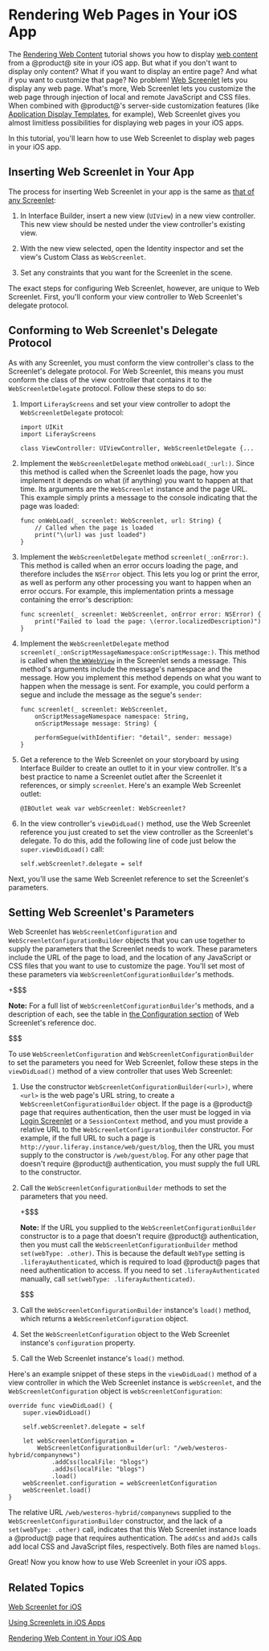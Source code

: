 # Rendering Web Pages in Your iOS App [](id=rendering-web-pages-in-your-ios-app)

The 
[Rendering Web Content](/develop/tutorials/-/knowledge_base/7-0/rendering-web-content-in-your-ios-app) 
tutorial shows you how to display 
[web content](/discover/portal/-/knowledge_base/7-0/creating-web-content) 
from a @product@ site in your iOS app. But what if you don't want to display 
only content? What if you want to display an entire page? And what if you want 
to customize that page? No problem! 
[Web Screenlet](/develop/reference/-/knowledge_base/7-0/web-screenlet-for-ios) 
lets you display any web page. What's more, Web Screenlet lets you customize the 
web page through injection of local and remote JavaScript and CSS files. When 
combined with @product@'s server-side customization features (like 
[Application Display Templates](/discover/portal/-/knowledge_base/7-0/styling-apps-with-application-display-templates), 
for example), Web Screenlet gives you almost limitless possibilities for 
displaying web pages in your iOS apps. 

In this tutorial, you'll learn how to use Web Screenlet to display web pages in 
your iOS app. 

## Inserting Web Screenlet in Your App [](id=inserting-web-screenlet-in-your-app)

The process for inserting Web Screenlet in your app is the same as 
[that of any Screenlet](/develop/tutorials/-/knowledge_base/7-0/using-screenlets-in-ios-apps#inserting-and-configuring-screenlets-in-ios-apps): 

1.  In Interface Builder, insert a new view (`UIView`) in a new view controller. 
    This new view should be nested under the view controller's existing view. 

2.  With the new view selected, open the Identity inspector and set the view's 
    Custom Class as `WebScreenlet`. 

3.  Set any constraints that you want for the Screenlet in the scene. 

The exact steps for configuring Web Screenlet, however, are unique to Web 
Screenlet. First, you'll conform your view controller to Web Screenlet's 
delegate protocol. 

## Conforming to Web Screenlet's Delegate Protocol [](id=conforming-to-web-screenlets-delegate-protocol)

As with any Screenlet, you must conform the view controller's class to the 
Screenlet's delegate protocol. For Web Screenlet, this means you must conform 
the class of the view controller that contains it to the `WebScreenletDelegate` 
protocol. Follow these steps to do so: 

1.  Import `LiferayScreens` and set your view controller to adopt the 
    `WebScreenletDelegate` protocol: 

        import UIKit
        import LiferayScreens

        class ViewController: UIViewController, WebScreenletDelegate {...

2.  Implement the `WebScreenletDelegate` method `onWebLoad(_:url:)`. Since this 
    method is called when the Screenlet loads the page, how you implement it 
    depends on what (if anything) you want to happen at that time. Its arguments 
    are the `WebScreenlet` instance and the page URL. This example simply prints 
    a message to the console indicating that the page was loaded: 

        func onWebLoad(_ screenlet: WebScreenlet, url: String) {
            // Called when the page is loaded
            print("\(url) was just loaded")
        }

3.  Implement the `WebScreenletDelegate` method `screenlet(_:onError:)`. This 
    method is called when an error occurs loading the page, and therefore 
    includes the `NSError` object. This lets you log or print the error, as well 
    as perform any other processing you want to happen when an error occurs. For 
    example, this implementation prints a message containing the error's 
    description: 

        func screenlet(_ screenlet: WebScreenlet, onError error: NSError) {
            print("Failed to load the page: \(error.localizedDescription)")
        }

4.  Implement the `WebScreenletDelegate` method 
    `screenlet(_:onScriptMessageNamespace:onScriptMessage:)`. This method is 
    called when 
    [the `WKWebView`](https://developer.apple.com/documentation/webkit/wkwebview) 
    in the Screenlet sends a message. This method's arguments include the 
    message's namespace and the message. How you implement this method depends 
    on what you want to happen when the message is sent. For example, you could 
    perform a segue and include the message as the segue's `sender`: 

        func screenlet(_ screenlet: WebScreenlet,
            onScriptMessageNamespace namespace: String,
            onScriptMessage message: String) {

            performSegue(withIdentifier: "detail", sender: message)
        }

5.  Get a reference to the Web Screenlet on your storyboard by using Interface 
    Builder to create an outlet to it in your view controller. It's a best 
    practice to name a Screenlet outlet after the Screenlet it references, or 
    simply `screenlet`. Here's an example Web Screenlet outlet: 

        @IBOutlet weak var webScreenlet: WebScreenlet?

6.  In the view controller's `viewDidLoad()` method, use the Web Screenlet 
    reference you just created to set the view controller as the Screenlet's 
    delegate. To do this, add the following line of code just below the 
    `super.viewDidLoad()` call: 

        self.webScreenlet?.delegate = self

Next, you'll use the same Web Screenlet reference to set the Screenlet's 
parameters. 

## Setting Web Screenlet's Parameters [](id=setting-web-screenlets-parameters)

Web Screenlet has `WebScreenletConfiguration` and 
`WebScreenletConfigurationBuilder` objects that you can use together to supply 
the parameters that the Screenlet needs to work. These parameters include the 
URL of the page to load, and the location of any JavaScript or CSS files that 
you want to use to customize the page. You'll set most of these parameters via 
`WebScreenletConfigurationBuilder`'s methods. 

+$$$

**Note:** For a full list of `WebScreenletConfigurationBuilder`'s methods, and a 
description of each, see the table in 
[the Configuration section](/develop/reference/-/knowledge_base/7-0/web-screenlet-for-ios#configuration) 
of Web Screenlet's reference doc. 

$$$

To use `WebScreenletConfiguration` and `WebScreenletConfigurationBuilder` to set 
the parameters you need for Web Screenlet, follow these steps in the 
`viewDidLoad()` method of a view controller that uses Web Screenlet: 

1.  Use the constructor `WebScreenletConfigurationBuilder(<url>)`, where `<url>` 
    is the web page's URL string, to create a `WebScreenletConfigurationBuilder` 
    object. If the page is a @product@ page that requires authentication, then 
    the user must be logged in via 
    [Login Screenlet](/develop/reference/-/knowledge_base/7-0/loginscreenlet-for-ios) 
    or a `SessionContext` method, and you must provide a relative URL to the 
    `WebScreenletConfigurationBuilder` constructor. For example, if the full 
    URL to such a page is `http://your.liferay.instance/web/guest/blog`, then 
    the URL you must supply to the constructor is `/web/guest/blog`. For any 
    other page that doesn't require @product@ authentication, you must supply 
    the full URL to the constructor. 

2.  Call the `WebScreenletConfigurationBuilder` methods to set the parameters 
    that you need. 

    +$$$

    **Note:** If the URL you supplied to the `WebScreenletConfigurationBuilder` 
    constructor is to a page that doesn't require @product@ authentication, then 
    you must call the `WebScreenletConfigurationBuilder` method 
    `set(webType: .other)`. This is because the default `WebType` setting is 
    `.liferayAuthenticated`, which is required to load @product@ pages that need 
    authentication to access. If you need to set `.liferayAuthenticated` 
    manually, call `set(webType: .liferayAuthenticated)`. 

    $$$

3.  Call the `WebScreenletConfigurationBuilder` instance's `load()` method, 
    which returns a `WebScreenletConfiguration` object. 

4.  Set the `WebScreenletConfiguration` object to the Web Screenlet instance's 
    `configuration` property. 

5.  Call the Web Screenlet instance's `load()` method. 

Here's an example snippet of these steps in the `viewDidLoad()` method of a view 
controller in which the Web Screenlet instance is `webScreenlet`, and the 
`WebScreenletConfiguration` object is `webScreenletConfiguration`: 

    override func viewDidLoad() {
        super.viewDidLoad()

        self.webScreenlet?.delegate = self

        let webScreenletConfiguration = 
            WebScreenletConfigurationBuilder(url: "/web/westeros-hybrid/companynews")
                .addCss(localFile: "blogs")
                .addJs(localFile: "blogs")
                .load()
        webScreenlet.configuration = webScreenletConfiguration
        webScreenlet.load()
    }

The relative URL `/web/westeros-hybrid/companynews` supplied to the 
`WebScreenletConfigurationBuilder` constructor, and the lack of a 
`set(webType: .other)` call, indicates that this Web Screenlet instance loads a 
@product@ page that requires authentication. The `addCss` and `addJs` calls add 
local CSS and JavaScript files, respectively. Both files are named `blogs`. 

Great! Now you know how to use Web Screenlet in your iOS apps. 

## Related Topics [](id=related-topics)

[Web Screenlet for iOS](/develop/reference/-/knowledge_base/7-0/web-screenlet-for-ios)

[Using Screenlets in iOS Apps](/develop/tutorials/-/knowledge_base/7-0/using-screenlets-in-ios-apps)

[Rendering Web Content in Your iOS App](/develop/tutorials/-/knowledge_base/7-0/rendering-web-content-in-your-ios-app)
